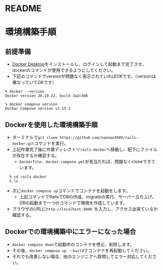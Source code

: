 # README

# 環境構築手順

## 前提準備

- [Docker Desktop](https://docs.docker.jp/get-docker.html)をインストールし、ログインして起動まで完了させ、dockerのコマンドが使用できるようにしてください。
- 下記のコマンドでversionが問題なく表示されていればOKです。（versionは異なっていてOKです）
``` 
% docker --version
Docker version 20.10.22, build 3a2c30b

% docker compose version
Docker Compose version v2.15.1
```

## Dockerを使用した環境構築手順

- ターミナルで`git clone https://github.com/naonao3040/rails-docker.git`コマンドを実行。
- 上記作業完了後に作業ディレクトリ`rails-docker`へ移動し、配下にファイルが存在するか確認する。
  - `Dockerfile`、`docker-compose.yml`が見当たれば、問題なくcloneできています。
```
  % cd rails-docker
  % ls
```

- 次に`docker compose up`コマンドでコンテナを起動をします。
  - 上記コマンドでRailsでDBの作成、migrateの実行、サーバー立ち上げ、DBの起動まで一つのコマンドで環境を作成しています。 
- ブラウザのURLに`http://localhost:3000 `を入力し、アクセス出来ているか確認する。

## Dockerでの環境構築中にエラーになった場合
- `docker compose down`で起動中のコンテナを停止、削除します。
- その後、`docker compose up --build`でコンテナを再起動してください。
- それでも改善しない場合、他のエンジニアへ質問してエラー対応してください。